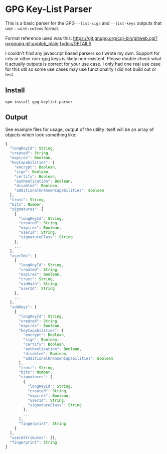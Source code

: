 GPG Key-List Parser
===================

This is a basic parser for the GPG `--list-sigs` and `--list-keys` outputs that use `--with-colons` format.

Format reference used was this: https://git.gnupg.org/cgi-bin/gitweb.cgi?p=gnupg.git;a=blob_plain;f=doc/DETAILS

I couldn't find any javascript based parsers so I wrote my own. Support for crts or other non-gpg keys is likely non-existent. Please double
check what it actually outputs is correct for your use case. I only had one real use case for this util so some use cases may use
functionality I did not build out or test.

## Install
```npm install gpg-keylist-parser```

## Output
See example files for usage, output of the utility itself will be an array of objects which look something like:

```js
{
  "longKeyId": String,
  "created": String,
  "expires": Boolean,
  "keyCapabilities": {
    "encrypt": Boolean,
    "sign": Boolean,
    "certify": Boolean,
    "authentication": Boolean,
    "disabled": Boolean,
    "additionalUnknownCapabilities": Boolean
  },
  "trust": String,
  "bits": Number,
  "signatures": [
    {
      "longKeyId": String,
      "created": String,
      "expires": Boolean,
      "userId": String,
      "signatureClass": String
    },
    ...
  ],
  "userIds": [
    {
      "longKeyId": String,
      "created": String,
      "expires": Boolean,
      "trust": String,
      "uidHash": String,
      "userId": String
    },
    ...
  ],
  "subKeys": [
    {
      "longKeyId": String,
      "created": String,
      "expires": Boolean,
      "keyCapabilities": {
        "encrypt": Boolean,
        "sign": Boolean,
        "certify": Boolean,
        "authentication": Boolean,
        "disabled": Boolean,
        "additionalUnknownCapabilities": Boolean
      },
      "trust": String,
      "bits": Number,
      "signatures": [
        {
          "longKeyId": String,
          "created": String,
          "expires": Boolean,
          "userId": String,
          "signatureClass": String
        },
        ...
      ],
      "fingerprint": String
    }
  ],
  "userAttributes": [],
  "fingerprint": String
}
```
